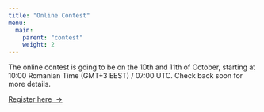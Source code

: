```yaml
---
title: "Online Contest"
menu:
  main:
    parent: "contest"
    weight: 2
---
```


The online contest is going to be on the 10th and 11th of October, starting at
10:00 Romanian Time (GMT+3 EEST) / 07:00 UTC. Check back soon for more details.

<span class="big">[Register
here&nbsp;&nbsp;→](https://forms.gle/CCfmCZthWGgTysFH9)</span>
